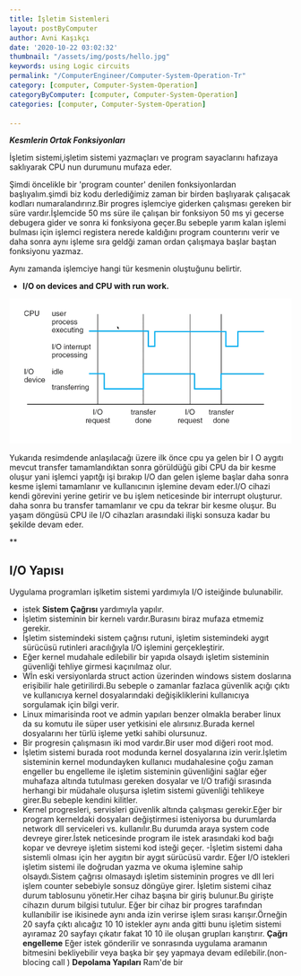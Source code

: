 ```yaml
---
title: İşletim Sistemleri
layout: postByComputer
author: Avni Kaşıkçı
date: '2020-10-22 03:02:32'
thumbnail: "/assets/img/posts/hello.jpg"
keywords: using Logic circuits
permalink: "/ComputerEngineer/Computer-System-Operation-Tr"
category: [computer, Computer-System-Operation]
categoryByComputer: [computer, Computer-System-Operation]
categories: [computer, Computer-System-Operation]

---
```


***Kesmlerin Ortak Fonksiyonları***
  

İşletim sistemi,işletim sistemi yazmaçları ve program sayaclarını hafızaya saklıyarak CPU nun durumunu mufaza eder.

  

Şimdi öncelikle bir 'program counter' denilen fonksiyonlardan başlıyalım.şimdi biz kodu derlediğimiz zaman bir birden başlıyarak çalışacak kodları numaralandırırız.Bir progres işlemciye giderken çalışması gereken bir süre vardır.İşlemcide 50 ms süre ile çalışan bir fonksiyon 50 ms yi gecerse debugera gider ve sonra ki fonksiyona geçer.Bu sebeple yarım kalan işlemi bulması için işlemci registera nerede kaldığını program counterını verir ve daha sonra aynı işleme sıra geldği zaman ordan çalışmaya başlar baştan fonksiyonu yazmaz.

  

Aynı zamanda işlemciye hangi tür kesmenin oluştuğunu belirtir.

  

*  **I/O on devices and CPU with run work.**

  

<!-- <img class="card-img-top" src="/assets/img/study/computer-system-operation/kesme-zaman-cizelgesi.png"> -->

  

![](/assets/img/study/computer-system-operation/kesme-zaman-cizelgesi.png)


Yukarıda resimdende anlaşılacağı üzere ilk önce cpu ya gelen bir I O aygıtı mevcut transfer tamamlandıktan sonra görüldüğü gibi CPU da bir kesme oluşur yani işlemci yapıtğı işi bırakıp I/O dan gelen işleme başlar daha sonra kesme işlemi tamamlanır ve kullanıcının işlemine devam eder.I/O cihazi kendi görevini yerine getirir ve bu işlem neticesinde bir interrupt oluşturur. daha sonra bu transfer tamamlanır ve cpu da tekrar bir kesme oluşur. Bu yaşam döngüsü CPU ile I/O cihazları arasındaki ilişki sonsuza kadar bu şekilde devam eder.

**

## I/O Yapısı

Uygulama programları işlketim sistemi yardımıyla I/O isteiğinde bulunabilir.

 - istek **Sistem Çağrısı** yardımıyla yapılır.
 - İşletim sisteminin bir kernelı vardır.Burasını biraz mufaza etmemiz gerekir.
 - İşletim sistemindeki sistem çağrısı rutuni, işletim sistemindeki aygıt sürücüsü rutinleri aracılığıyla I/O işlemini gerçekleştirir.
 - Eğer kernel mudahale edilebilir bir yapıda olsaydı işletim sisteminin güvenliği tehliye girmesi kaçınılmaz olur.
 - Wİn eski versiyonlarda struct action üzerinden windows sistem doslarına erişibilir hale getirilirdi.Bu sebeple o zamanlar fazlaca güvenlik açığı çıktı ve kullanıcıya kernel dosyalarındaki değişikliklerini kullanıcıya sorgulamak için bilgi verir.
 - Linux mimarisinda root ve admin yapıları benzer olmakla beraber linux da su komutu ile süper user yetkisini ele alırsınız.Burada kernel dosyalarını her türlü işleme yetki sahibi olursunuz.
 - Bir progresin çalışmasın iki mod vardır.Bir user mod diğeri root mod.
 - İşletim sistemi burada root modunda kernel dosyalarına izin verir.İşletim sisteminin kernel modundayken kullanıcı mudahalesine çoğu zaman engeller bu engelleme ile işletim sisteminin güvenliğini sağlar eğer muhafaza altında tutulması gereken dosyalar ve I/O trafiği sırasında herhangi bir müdahale oluşursa işletim sistemi güvenliği tehlikeye girer.Bu sebeple kendini kilitler.
 - Kernel progresleri, servisleri güvenlik altında çalışması gerekir.Eğer bir program kerneldaki dosyaları değiştirmesi isteniyorsa bu durumlarda network dll serviceleri vs. kullanılır.Bu durumda araya system code devreye girer.İstek neticesinde program ile istek arasındaki kod bağı kopar ve devreye işletim sistemi kod isteği geçer.
 -İşletim sistemi daha sistemli olması için her aygıtın bir aygıt sürücüsü vardır.
 Eğer I/O istekleri işletim sistemi ile doğrudan yazma ve okuma işlemine sahip olsaydı.Sistem çağrısı olmasaydı işletim sisteminin progres ve dll leri işlem counter sebebiyle sonsuz döngüye girer.
 İşletim sistemi cihaz durum tablosunu yönetir.Her cihaz başına bir giriş bulunur.Bu girişte cihazın durum bilgisi tutulur.
 Eğer bir cihaz bir progres tarafından kullanıbilir ise ikisinede aynı anda izin verirse işlem sırası karışır.Örneğin 20 sayfa çıktı alıcağız 10 10 istekler aynı anda gitti bunu işletim sistemi ayıramaz 20 sayfayı çıkatır fakat 10 10 ile oluşan grupları karıştırır.
 **Çağrı engelleme**
 Eğer istek gönderilir ve sonrasında uygulama aramanın bitmesini bekliyebilir veya başka bir şey yapmaya devam edilebilir.(non-blocing call )
**Depolama Yapıları**
Ram'de bir 
